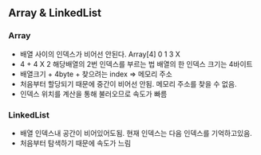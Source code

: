 ## Array & LinkedList
### Array
- 배열 사이의 인덱스가 비어선 안된다. Array[4] 0 1 3 X
- 4 + 4 X 2 해당배열의 2번 인덱스를 부르는 법 배열의 한 인덱스 크기는 4바이트
- 배열크기 + 4byte + 찾으려는 index => 메모리 주소
- 처음부터 할당되기 때문에 중간이 비어선 안됨. 메모리 주소를 찾을 수 없음.
- 인덱스 위치를 계산을 통해 불러오므로 속도가 빠름
	
### LinkedList 
- 배열 인덱스내 공간이 비어있어도됨. 현재 인덱스는 다음 인덱스를 기억하고있음.
- 처음부터 탐색하기 때문에 속도가 느림
